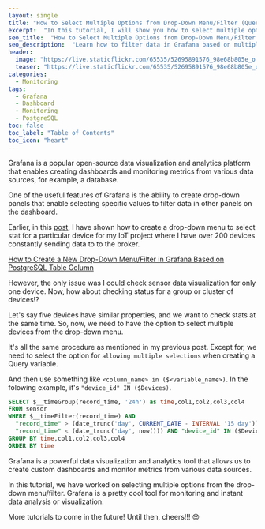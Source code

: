 ```yaml
---
layout: single
title: "How to Select Multiple Options from Drop-Down Menu/Filter (Query Variable) in Grafana Based on PostgreSQL Table Column"
excerpt:  "In this tutorial, I will show you how to select multiple options from a drop-down menu/filter (Query Variable) in Grafana based on a PostgreSQL table column. This feature is helpful when we want to filter the data based on more than one condition, and it is particularly useful when we have a large dataset."
seo_title:  "How to Select Multiple Options from Drop-Down Menu/Filter (Query Variable) in Grafana Based on PostgreSQL Table Column"
seo_description:  "Learn how to filter data in Grafana based on multiple conditions using a drop-down menu/filter (Query Variable). This tutorial covers the steps to create a PostgreSQL table column filter in Grafana, making it easier to analyze large datasets."
header:
  image: "https://live.staticflickr.com/65535/52695891576_98e68b805e_o.png"
  teaser: "https://live.staticflickr.com/65535/52695891576_98e68b805e_o.png"
categories:
  - Monitoring
tags:
  - Grafana
  - Dashboard
  - Monitoring
  - PostgreSQL
toc: false
toc_label: "Table of Contents"
toc_icon: "heart"
---
```

Grafana is a popular open-source data visualization and analytics platform that enables creating dashboards and monitoring metrics from various data sources, for example, a database.

One of the useful features of Grafana is the ability to create drop-down panels that enable selecting specific values to filter data in other panels on the dashboard.

Earlier, in this [post](https://shantoroy.com/monitoring/add-a-drop-down-filter-in-Grafana/), I have shown how to create a drop-down menu to select stat for a  particular device for my IoT project where I have over 200 devices constantly sending data to to the broker. 

[How to Create a New Drop-Down Menu/Filter in Grafana Based on PostgreSQL Table Column](https://shantoroy.com/monitoring/add-a-drop-down-filter-in-Grafana/)

However, the only issue was I could check sensor data visualization for only one device. Now, how about checking status for a group or cluster of devices!?

Let's say five devices have similar properties, and we want to check stats at the same time. So, now, we need to have the option to select multiple devices from the drop-down menu.

It's all the same procedure as mentioned in my previous post. Except for, we need to select the option for `allowing multiple selections` when creating a Query variable.

And then use something like `<column_name> in ($<variable_name>)`. In the folowing example, it's `"device_id" IN ($Devices)`.
```sql
SELECT $__timeGroup(record_time, '24h') as time,col1,col2,col3,col4
FROM sensor 
WHERE $__timeFilter(record_time) AND 
  "record_time" > (date_trunc('day', CURRENT_DATE - INTERVAL '15 day')) AND
  "record_time" < (date_trunc('day', now())) AND "device_id" IN ($Devices) 
GROUP BY time,col1,col2,col3,col4
ORDER BY time
```

Grafana is a powerful data visualization and analytics tool that allows us to create custom dashboards and monitor metrics from various data sources.

In this tutorial, we have worked on selecting multiple options from the drop-down menu/filter. Grafana is a pretty cool tool for monitoring and instant data analysis or visualization. 

More tutorials to come in the future! Until then, cheers!!! 😎
<!--stackedit_data:
eyJoaXN0b3J5IjpbMTgyMzczMTc0M119
-->